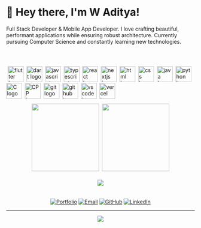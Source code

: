 # 👋 Hey there, I'm W Aditya!

Full Stack Developer & Mobile App Developer. I love crafting beautiful, performant applications while ensuring robust architecture. Currently pursuing Computer Science and constantly learning new technologies.

<div align="left">
<img height="85" />
  
  <img src="https://skillicons.dev/icons?i=flutter" height="42" alt="flutter logo"  />
  <img width="0" />
  <img src="https://skillicons.dev/icons?i=dart" height="42" alt="dart logo"  />
  <img width="0" />
  <img src="https://skillicons.dev/icons?i=js" height="42" alt="javascript logo"  />
  <img width="0" />
  <img src="https://skillicons.dev/icons?i=ts" height="42" alt="typescript logo"  />
  <img width="0" />
  <img src="https://skillicons.dev/icons?i=react" height="42" alt="react logo"  />
  <img width="0" />
  <img src="https://skillicons.dev/icons?i=nextjs" height="42" alt="nextjs logo"  />
  <img width="0" />
  <img src="https://skillicons.dev/icons?i=html" height="42" alt="html logo"  />
  <img width="0" />
  <img src="https://skillicons.dev/icons?i=css" height="42" alt="css logo"  />
  <img width="0" />
  <img src="https://skillicons.dev/icons?i=java" height="42" alt="java logo"  />
  <img width="0" />
  <img src="https://skillicons.dev/icons?i=python" height="42" alt="python logo"  />
  <img width="0" />
  <img src="https://skillicons.dev/icons?i=c" height="42" alt="C logo"  />
  <img width="0" />
  <img src="https://skillicons.dev/icons?i=cpp" height="42" alt="CPP logo"  />
  <img width="0" />
  <img src="https://skillicons.dev/icons?i=git" height="42"   alt="git logo"  />
  <img width="0" />
  <img src="https://skillicons.dev/icons?i=github" height="42" alt="github logo"  />
  <img width="0" />
  <img src="https://skillicons.dev/icons?i=vscode" height="42" alt="vscode logo"  />
  <img width="0" />
  <img src="https://skillicons.dev/icons?i=vercel" height="42" alt="vercel logo"  />
  <img width="0" />
</div>

 <img height="10" />

<div align="center">
  <img height="180em" src="https://github-readme-stats.vercel.app/api?username=AdityaW2005&show_icons=true&theme=dark&include_all_commits=true&count_private=true"/>

   <img height="10" />

  <img height="180em" src="https://github-readme-stats.vercel.app/api/top-langs/?username=AdityaW2005&layout=compact&langs_count=7&theme=dark"/>
</div>

 <img height="20" />

<div align="center">
  <img src="https://github-profile-trophy.vercel.app/?username=AdityaW2005&theme=darkhub&no-frame=true&row=1"/>
</div>

 <img height="20" />

<div align="center">
  
[![Portfolio](https://img.shields.io/badge/-Portfolio-000000?style=for-the-badge&logo=About.me&logoColor=white)](https://w-aditya.vercel.app)
[![Email](https://img.shields.io/badge/-Email-D14836?style=for-the-badge&logo=gmail&logoColor=white)](mailto:adhiw2005@gmail.com)
[![GitHub](https://img.shields.io/badge/-GitHub-181717?style=for-the-badge&logo=github&logoColor=white)](https://github.com/AdityaW2005)
[![LinkedIn](https://img.shields.io/badge/-LinkedIn-0077B5?style=for-the-badge&logo=linkedin&logoColor=white)](https://www.linkedin.com/in/w-aditya-ba5357293/)

</div>

---

<div align="center">
  <img src="https://komarev.com/ghpvc/?username=AdityaW2005&color=blueviolet&style=flat-square&label=Profile+Views"/>
</div>

<!---
AdityaW2005/AdityaW2005 is a ✨ special ✨ repository because its `README.md` (this file) appears on your GitHub profile.
You can click the Preview link to take a look at your changes.
--->
